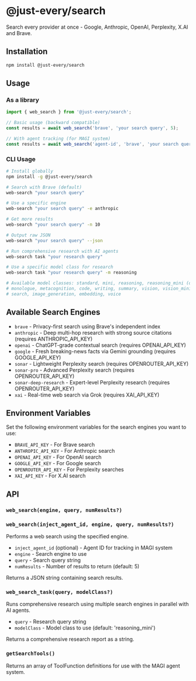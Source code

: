 # @just-every/search

Search every provider at once - Google, Anthropic, OpenAI, Perplexity, X.AI and Brave.

## Installation

```bash
npm install @just-every/search
```

## Usage

### As a library

```typescript
import { web_search } from '@just-every/search';

// Basic usage (backward compatible)
const results = await web_search('brave', 'your search query', 5);

// With agent tracking (for MAGI system)
const results = await web_search('agent-id', 'brave', 'your search query', 5);
```

### CLI Usage

```bash
# Install globally
npm install -g @just-every/search

# Search with Brave (default)
web-search "your search query"

# Use a specific engine
web-search "your search query" -e anthropic

# Get more results
web-search "your search query" -n 10

# Output raw JSON
web-search "your search query" --json

# Run comprehensive research with AI agents
web-search task "your research query"

# Use a specific model class for research
web-search task "your research query" -m reasoning

# Available model classes: standard, mini, reasoning, reasoning_mini (default),
# monologue, metacognition, code, writing, summary, vision, vision_mini,
# search, image_generation, embedding, voice
```

## Available Search Engines

- `brave` - Privacy-first search using Brave's independent index
- `anthropic` - Deep multi-hop research with strong source citations (requires ANTHROPIC_API_KEY)
- `openai` - ChatGPT-grade contextual search (requires OPENAI_API_KEY)
- `google` - Fresh breaking-news facts via Gemini grounding (requires GOOGLE_API_KEY)
- `sonar` - Lightweight Perplexity search (requires OPENROUTER_API_KEY)
- `sonar-pro` - Advanced Perplexity search (requires OPENROUTER_API_KEY)
- `sonar-deep-research` - Expert-level Perplexity research (requires OPENROUTER_API_KEY)
- `xai` - Real-time web search via Grok (requires XAI_API_KEY)

## Environment Variables

Set the following environment variables for the search engines you want to use:

- `BRAVE_API_KEY` - For Brave search
- `ANTHROPIC_API_KEY` - For Anthropic search
- `OPENAI_API_KEY` - For OpenAI search
- `GOOGLE_API_KEY` - For Google search
- `OPENROUTER_API_KEY` - For Perplexity searches
- `XAI_API_KEY` - For X.AI search

## API

### `web_search(engine, query, numResults?)`
### `web_search(inject_agent_id, engine, query, numResults?)`

Performs a web search using the specified engine.

- `inject_agent_id` (optional) - Agent ID for tracking in MAGI system
- `engine` - Search engine to use
- `query` - Search query string
- `numResults` - Number of results to return (default: 5)

Returns a JSON string containing search results.

### `web_search_task(query, modelClass?)`

Runs comprehensive research using multiple search engines in parallel with AI agents.

- `query` - Research query string
- `modelClass` - Model class to use (default: 'reasoning_mini')

Returns a comprehensive research report as a string.

### `getSearchTools()`

Returns an array of ToolFunction definitions for use with the MAGI agent system.